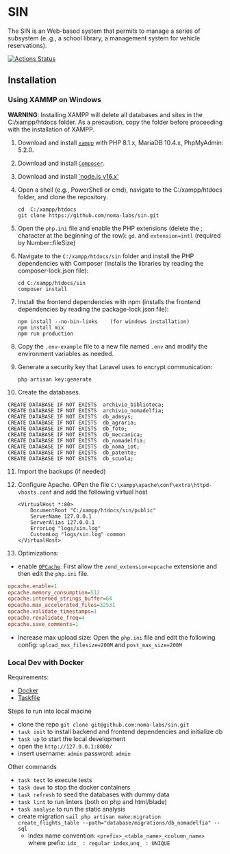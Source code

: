 # SIN
The SIN is an Web-based system that permits to manage a series of subsystem (e..g., a school library, a management system for vehicle reservations).

[![Actions Status](https://github.com/noma-labs/sin/workflows/tests/badge.svg)](https://github.com/noma-labs/sin/actions)

## Installation
### Using XAMMP on Windows
**WARNING**: Installing XAMPP will delete all databases and sites in the C:/xampp/htdocs folder. As a precaution, copy the folder before proceeding with the installation of XAMPP.

1. Download and install [`xampp`](https://www.apachefriends.org/it/index.html)  with PHP 8.1.x, MariaDB 10.4.x, PhpMyAdmin: 5.2.0.

2. Download and install  [`Composer`](https://getcomposer.org/download/).

3. Download and install  [`node.js v16.x'](https://nodejs.org/it/download/)

4. Open a shell (e.g., PowerShell or cmd), navigate to the C:/xampp/htdocs folder, and clone the repository.
    ```
    cd  C:/xampp/htdocs
    git clone https://github.com/noma-labs/sin.git
    ```

5. Open the `php.ini` file and enable the PHP extensions (delete the ; character at the beginning of the row): `gd`. and `extension=intl` (required by Number::fileSize)

6. Navigate to the `C:/xampp/htdocs/sin` folder and install the PHP dependencies with Composer (installs the libraries by reading the composer-lock.json file):
    ```
    cd C:/xampp/htdocs/sin
    composer install
    ```

6. Install the frontend dependencies with npm (installs the frontend dependencies by reading the package-lock.json file):
    ```
    npm install --no-bin-links    (for windows installation)
    npm install mix
    npm run production
   ```
7. Copy the `.env-example` file to a new file named `.env` and modify the environment variables as needed.

8. Generate a security key that Laravel uses to encrypt communication:

    ```
    php artisan key:generate
    ```

9.  Create the databases.

  ```
CREATE DATABASE IF NOT EXISTS  archivio_biblioteca;
CREATE DATABASE IF NOT EXISTS  archivio_nomadelfia;
CREATE DATABASE IF NOT EXISTS  db_admsys;
CREATE DATABASE IF NOT EXISTS  db_agraria;
CREATE DATABASE IF NOT EXISTS  db_foto;
CREATE DATABASE IF NOT EXISTS  db_meccanica;
CREATE DATABASE IF NOT EXISTS  db_nomadelfia;
CREATE DATABASE IF NOT EXISTS  db_noma_iot;
CREATE DATABASE IF NOT EXISTS  db_patente;
CREATE DATABASE IF NOT EXISTS  db_scuola;
```

11. Import the backups (if needed)

12. Configure Apache. OPen the file  `C:\xampp\apache\conf\extra\httpd-vhosts.conf` and add the following virtual host
    ```
    <VirtualHost *:80>
        DocumentRoot "C:/xampp/htdocs/sin/public"
        ServerName 127.0.0.1
        ServerAlias 127.0.0.1
        ErrorLog "logs/sin.log"
        CustomLog "logs/sin.log" common
    </VirtualHost>
    ```
13. Optimizations:
- enable [`OPCache`](https://medium.com/appstract/make-your-laravel-app-fly-with-php-opcache-9948db2a5f93).  First allow the `zend_extension=opcache` extensione and then edit the `php.ini` file.

```ini
opcache.enable=1
opcache.memory_consumption=512
opcache.interned_strings_buffer=64
opcache.max_accelerated_files=32531
opcache.validate_timestamps=1
opcache.revalidate_freq=4
opcache.save_comments=1
```
- Increase max upload size: Open the `php.ini` file and edit the following config: `upload_max_filesize=200M` and `post_max_size=200M`

### Local Dev with Docker
Requirements:
- [Docker](https://docs.docker.com/engine/install/)
- [Taskfile](https://taskfile.dev/)

Steps to run into local macine
- clone the repo `git clone git@github.com:noma-labs/sin.git`
- `task init` to install backend and frontend dependencies and initialize db
- `task up` to start the local development
- open the `http://127.0.0.1:8080/`
- insert username: `admin` password: `admin`

Other commands
- `task test` to execute tests
- `task down` to stop the docker containers
- `task refresh` to seed the databases with dummy data
- `task lint` to run linters (both on php and html/blade)
- `task analyse` to run the static analysis
- create migration `sail php artisan make:migration create_flights_table --path="database/migrations/db_nomadelfia" --sql`
    - index name convention:  `<prefix>_<table_name>_<column_name>` where prefix: `idx_ : regular index`,`unq_ : UNIQUE`
